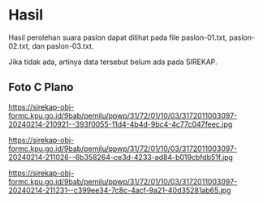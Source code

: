 # Hasil

Hasil perolehan suara paslon dapat dilihat pada file paslon-01.txt, paslon-02.txt, dan paslon-03.txt.

Jika tidak ada, artinya data tersebut belum ada pada SIREKAP.

## Foto C Plano

https://sirekap-obj-formc.kpu.go.id/9bab/pemilu/ppwp/31/72/01/10/03/3172011003097-20240214-210921--393f0055-11d4-4b4d-9bc4-4c77c047feec.jpg

https://sirekap-obj-formc.kpu.go.id/9bab/pemilu/ppwp/31/72/01/10/03/3172011003097-20240214-211026--6b358264-ce3d-4233-ad84-b019cbfdb51f.jpg

https://sirekap-obj-formc.kpu.go.id/9bab/pemilu/ppwp/31/72/01/10/03/3172011003097-20240214-211231--c399ee34-7c8c-4acf-9a21-40d35281ab65.jpg
